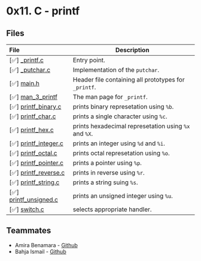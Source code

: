 # 0x11. C - printf

## Files

| File                                           | Description                                             |
| :--------------------------------------------- | ------------------------------------------------------- |
| [✅] [_printf.c](./printf.c)                   | Entry point.                                            |
| [✅] [_putchar.c](./_putchar.c)                | Implementation of the `putchar`.                        |
| [✅] [main.h](./main.h)                        | Header file containing all prototypes for `_printf`.    |
| [✅] [man_3_printf](./man_3_printf)            | The man page for  `_printf`.                            |
| [✅] [printf_binary.c](./printf_binary.c)      | prints binary represetation using `%b`.                 |
| [✅] [printf_char.c](./printf_char.c)          | prints a single character using `%c`.                   |
| [✅] [printf_hex.c](./printf_hex.c)            | prints hexadecimal represetation using `%x` and `%X`.   |
| [✅] [printf_integer.c](./printf_integer.c)    | prints an integer using `%d` and `%i`.                  |
| [✅] [printf_octal.c](./printf_octal.c)        | prints octal represetation using `%o`.                  |
| [✅] [printf_pointer.c](./printf_pointer.c)    | prints a pointer using `%p`.                            |
| [✅] [printf_reverse.c](./printf_reverse.c)    | prints in reverse using `%r`.                           |
| [✅] [printf_string.c](./printf_string.c)      | prints a string suing `%s`.                             |
| [✅] [printf_unsigned.c](./printf_unsigned.c)  | prints an unsigned integer using `%u`.                  |
| [✅] [switch.c](./switch.c)                    | selects appropriate handler.                            |


## Teammates

- Amira Benamara - [Github](http://github.com/mira97ali)
- Bahja Ismail - [Github](https://github.com/bahjaismail)
